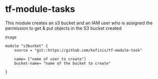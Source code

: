# tf-module-tasks

This module creates an s3 bucket and an IAM user who is assigned the permission to
get & put objects in the S3 bucket created
~~~ 
Usage 

module "s3bucket" {
    source = "git::https://github.com/kofisis/tf-module-task"
    
    name= ["name of user to create"]
    bucket-name= "name of the bucket to create"
  
}
~~~
